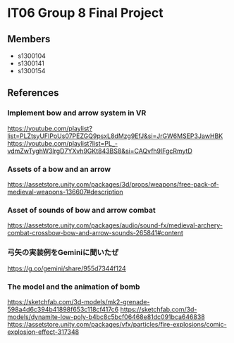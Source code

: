 # IT06 Group 8 Final Project  
## Members  
* s1300104
* s1300141
* s1300154
## References
### Implement bow and arrow system in VR
https://youtube.com/playlist?list=PLZtsyUFIPoUs07PEZGQ9psxL8dMzg9EfJ&si=JrGW6MSEP3JawHBK
https://youtube.com/playlist?list=PL_-vdmZwTyghW3lrgD7YXvh9GKt843BS8&si=CAQvfh9lFgcRmytD
### Assets of a bow and an arrow  
https://assetstore.unity.com/packages/3d/props/weapons/free-pack-of-medieval-weapons-136607#description  
### Asset of sounds of bow and arrow combat
https://assetstore.unity.com/packages/audio/sound-fx/medieval-archery-combat-crossbow-bow-and-arrow-sounds-265841#content
### 弓矢の実装例をGeminiに聞いたぜ
https://g.co/gemini/share/955d7344f124
### The model and the animation of bomb
https://sketchfab.com/3d-models/mk2-grenade-598a4d6c394b41898f653c118cf417c6
https://sketchfab.com/3d-models/dynamite-low-poly-b4bc8c5bcf06468e81dc091bca646838
https://assetstore.unity.com/packages/vfx/particles/fire-explosions/comic-explosion-effect-317348
